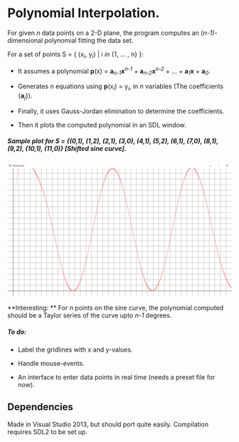 # Polynomial Interpolation.

For given _n_ data points on a 2-D plane, the program computes an (_n_-_1)_-dimensional polynomial fitting the data set.

For a set of points S = { (x<sub>_i_</sub>, y<sub>_i_</sub>) | i _in_ {1, ... , n} }: 

* It assumes a polynomial **p**(x) = **a**<sub>_n-1_</sub>**x**<sup>_n-1_</sup> + **a**<sub>_n-2_</sub>**x**<sup>_n-2_</sup> + ... + **a**<sub>_1_</sub>**x** + **a**<sub>_0_</sub>.

* Generates _n_ equations using **p**(x<sub>_i_</sub>) = y<sub>_i_</sub>, in _n_ variables (The coefficients {**a**<sub>_j_</sub>}).

* Finally, it uses Gauss-Jordan elimination to determine the coefficients.

* Then it plots the computed polynomial in an SDL window. 

##### Sample plot for S = {(0,1), (1,2), (2,1), (3,0), (4,1), (5,2), (6,1), (7,0), (8,1), (9,2), (10,1), (11,0)} [Shifted sine curve].

![Sample Plot](https://github.com/TusharRakheja/DataVisualization/blob/master/Polynomial%20Interpolation/Images/Sample%20Plot.png)

**Interesting: ** For _n_ points on the sine curve, the polynomial computed should be a Taylor series of the curve upto _n-1_ degrees. 

##### To do:

* Label the gridlines with x and y-values. 

* Handle mouse-events. 

* An interface to enter data points in real time (needs a preset file for now).   

## Dependencies

Made in Visual Studio 2013, but should port quite easily. Compilation requires SDL2 to be set up.

